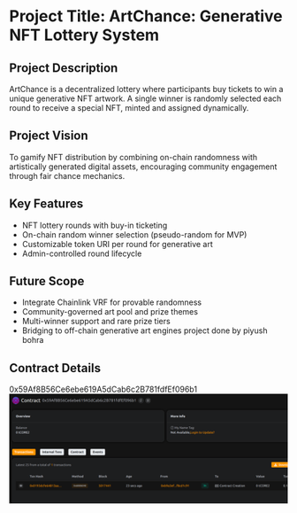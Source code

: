 # Project Title: ArtChance: Generative NFT Lottery System

## Project Description 

ArtChance is a decentralized lottery where participants buy tickets to win a unique generative NFT artwork. A single winner is randomly selected each round to receive a special NFT, minted and assigned dynamically.
  
## Project Vision        

To gamify NFT distribution by combining on-chain randomness with artistically generated digital assets, encouraging community engagement through fair chance mechanics.

## Key Features

- NFT lottery rounds with buy-in ticketing
- On-chain random winner selection (pseudo-random for MVP)
- Customizable token URI per round for generative art     
- Admin-controlled round lifecycle

## Future Scope

- Integrate Chainlink VRF for provable randomness
- Community-governed art pool and prize themes
- Multi-winner support and rare prize tiers
- Bridging to off-chain generative art engines
project done by piyush bohra
## Contract Details
0x59Af8B56Ce6ebe619A5dCab6c2B781fdfEf096b1
![alt text](image.png)
    
